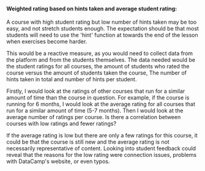 #### Weighted rating based on hints taken and average student rating: 

A course with high student rating but low number of hints taken may be too easy, and not stretch students enough. The expectation should be that most students will need to use the 'hint' function at towards the end of the lesson when exercises become harder. 

This would be a reactive measure, as you would need to collect data from the platform and from the students themselves. The data needed would be the student ratings for all courses, the amount of students who rated the course versus the amount of students taken the course, The number of hints taken in total and number of hints per student. 

Firstly, I would look at the ratings of other courses that run for a similar amount of time than the course in question. For example, if the course is running for 6 months, I would look at the average rating for all courses that run for a similar amount of time (5-7 months). Then I would look at the average number of ratings per course. Is there a correlation between courses with low ratings and fewer ratings? 

If the average rating is low but there are only a few ratings for this course, it could be that the course is still new and the average rating is not necessarily representative of content. Looking into student feedback could reveal that the reasons for the low rating were connection issues, problems with DataCamp's website, or even typos. 




